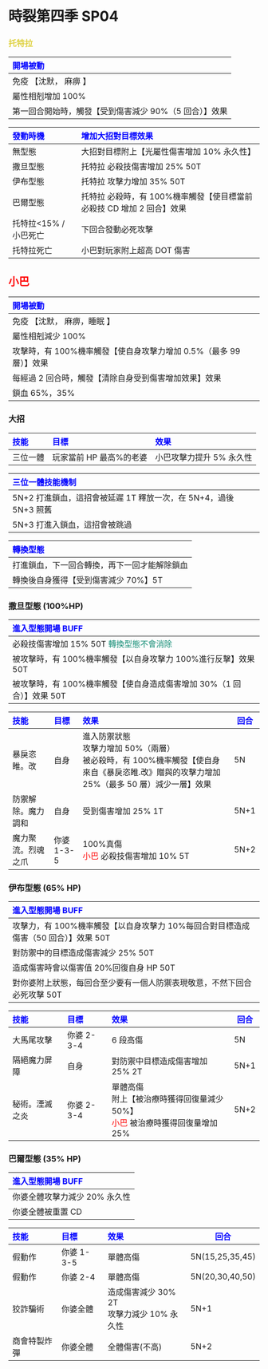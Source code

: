 # 時裂第四季 SP04

### <span style="color:#DFD244">托特拉</span>

| <span style="color:blue">開場被動</span>               |
| :----------------------------------------------------- |
| 免疫 【沈默， 麻痹 】                                  |
| 屬性相剋增加 100%                                      |
| 第一回合開始時，觸發【受到傷害減少 90%（5 回合）】效果 |

| <span style="color:blue"> 發動時機 </span> | <span style="color:blue"> 增加大招對目標效果</span>                   |
| :----------------------------------------- | :-------------------------------------------------------------------- |
| 無型態                                     | 大招對目標附上【光屬性傷害增加 10% 永久性】                           |
| 撒旦型態                                   | 托特拉 必殺技傷害增加 25% 50T                                         |
| 伊布型態                                   | 托特拉 攻擊力增加 35% 50T                                             |
| 巴爾型態                                   | 托特拉 必殺時，有 100%機率觸發【使目標當前必殺技 CD 增加 2 回合】效果 |
| 托特拉<15% / 小巴死亡                      | 下回合發動必死攻擊                                                    |
| 托特拉死亡                                 | 小巴對玩家附上超高 DOT 傷害                                           |

## <span style="color:red">小巴</span>

| <span style="color:blue"> 開場被動 </span>                         |
| :----------------------------------------------------------------- |
| 免疫 【沈默， 麻痹，睡眠 】                                        |
| 屬性相剋減少 100%                                                  |
| 攻擊時，有 100%機率觸發【使自身攻擊力增加 0.5%（最多 99 層）】效果 |
| 每經過 2 回合時，觸發【清除自身受到傷害增加效果】效果              |
| 鎖血 65%，35%                                                      |

### 大招

| <span style="color:blue">技能</span> | <span style="color:blue"> 目標 </span> | <span style="color:blue"> 效果</span> |
| :----------------------------------- | :------------------------------------- | :------------------------------------ |
| 三位一體                             | 玩家當前 HP 最高%的老婆                | 小巴攻擊力提升 5% 永久性              |

| <span style="color:blue"> 三位一體技能機制 </span>               |
| :--------------------------------------------------------------- |
| 5N+2 打進鎖血，這招會被延遲 1T 釋放一次，在 5N+4，過後 5N+3 照舊 |
| 5N+3 打進入鎖血，這招會被跳過                                    |

| <span style="color:blue"> 轉換型態 </span>   |
| :------------------------------------------- |
| 打進鎖血，下一回合轉換，再下一回才能解除鎖血 |
| 轉換後自身獲得【受到傷害減少 70%】5T         |

### 撒旦型態 (100%HP)

| <span style="color:blue"> 進入型態開場 BUFF </span>                        |
| :------------------------------------------------------------------------- |
| 必殺技傷害增加 15% 50T <span style="color:#138D75">轉換型態不會消除</span> |
| 被攻擊時，有 100%機率觸發【以自身攻擊力 100%進行反擊】效果 50T             |
| 被攻擊時，有 100%機率觸發【使自身造成傷害增加 30%（1 回合）】效果 50T      |

| <span style="color:blue"> 技能</span> | <span style="color:blue"> 目標</span> | <span style="color:blue"> 效果</span>                                                                                                          | <span style="color:blue"> 回合 </span> |
| :------------------------------------ | :------------------------------------ | :--------------------------------------------------------------------------------------------------------------------------------------------- | -------------------------------------- |
| 暴戾恣睢。改                          | 自身                                  | 進入防禦狀態<br>攻擊力增加 50%（兩層）<br>被必殺時，有 100%機率觸發【使自身來自《暴戾恣睢.改》贈與的攻擊力增加 25%（最多 50 層）減少一層】效果 | 5N                                     |
| 防禦解除。魔力調和                    | 自身                                  | 受到傷害增加 25% 1T                                                                                                                            | 5N+1                                   |
| 魔力聚流。烈魂之爪                    | 你婆 1-3-5                            | 100%真傷<br><span style="color:red">小巴</span> 必殺技傷害增加 10% 5T                                                                          | 5N+2                                   |

### 伊布型態 (65% HP)

| <span style="color:blue"> 進入型態開場 BUFF </span>                                |
| :--------------------------------------------------------------------------------- |
| 攻擊力，有 100%機率觸發【以自身攻擊力 10%每回合對目標造成傷害（50 回合）】效果 50T |
| 對防禦中的目標造成傷害減少 25% 50T                                                 |
| 造成傷害時會以傷害值 20%回復自身 HP 50T                                            |
| 對你婆附上狀態，每回合至少要有一個人防禦表現敬意，不然下回合必死攻擊 50T           |

| <span style="color:blue"> 技能</span> | <span style="color:blue"> 目標</span> | <span style="color:blue"> 效果</span>                                                                            | <span style="color:blue"> 回合 </span> |
| :------------------------------------ | :------------------------------------ | :--------------------------------------------------------------------------------------------------------------- | -------------------------------------- |
| 大馬尾攻擊                            | 你婆 2-3-4                            | 6 段高傷                                                                                                         | 5N                                     |
| 隔絕魔力屏障                          | 自身                                  | 對防禦中目標造成傷害增加 25% 2T                                                                                  | 5N+1                                   |
| 秘術。湮滅之炎                        | 你婆 2-3-4                            | 單體高傷<br>附上【被治療時獲得回復量減少 50%】<br><span style="color:red">小巴</span> 被治療時獲得回復量增加 25% | 5N+2                                   |

### 巴爾型態 (35% HP)

| <span style="color:blue"> 進入型態開場 BUFF </span> |
| :-------------------------------------------------- |
| 你婆全體攻擊力減少 20% 永久性                       |
| 你婆全體被重置 CD                                   |

| <span style="color:blue"> 技能</span> | <span style="color:blue"> 目標</span> | <span style="color:blue"> 效果</span>        | <span style="color:blue"> 回合 </span> |
| :------------------------------------ | :------------------------------------ | :------------------------------------------- | -------------------------------------- |
| 假動作                                | 你婆 1-3-5                            | 單體高傷                                     | 5N(15,25,35,45)                        |
| 假動作                                | 你婆 2-4                              | 單體高傷                                     | 5N(20,30,40,50)                        |
| 狡詐騙術                              | 你婆全體                              | 造成傷害減少 30% 2T<br>攻擊力減少 10% 永久性 | 5N+1                                   |
| 商會特製炸彈                          | 你婆全體                              | 全體傷害(不高)                               | 5N+2                                   |
